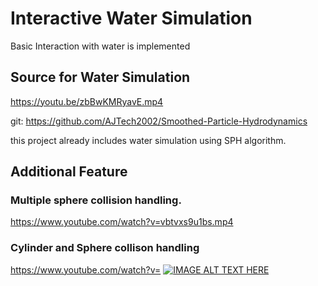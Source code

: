 # Interactive Water Simulation
Basic Interaction with water is implemented

## Source for Water Simulation
https://youtu.be/zbBwKMRyavE.mp4

git: https://github.com/AJTech2002/Smoothed-Particle-Hydrodynamics

this project already includes water simulation using SPH algorithm.

## Additional Feature 
### Multiple sphere collision handling.
https://www.youtube.com/watch?v=vbtvxs9u1bs.mp4

### Cylinder and Sphere collison handling
https://www.youtube.com/watch?v=
[![IMAGE ALT TEXT HERE](https://img.youtube.com/vi/a-kS8HW7qrc/0.jpg)](https://www.youtube.com/watch?v=a-kS8HW7qrc)
